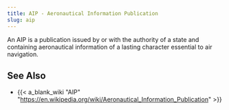 ```yaml
---
title: AIP - Aeronautical Information Publication
slug: aip
---
```


An AIP is a publication issued by or with the authority of a state
and containing aeronautical information of a lasting character essential to air navigation.

## See Also

* {{< a_blank_wiki "AIP" "https://en.wikipedia.org/wiki/Aeronautical_Information_Publication" >}}
